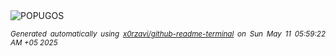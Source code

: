 <div align="justify">
<picture>
    <source media="(prefers-color-scheme: dark)" srcset="https://i.ibb.co/x8wyNWkv/output-gif.gif">
    <source media="(prefers-color-scheme: light)" srcset="https://i.ibb.co/x8wyNWkv/output-gif.gif">
    <img alt="POPUGOS" src="https://i.ibb.co/x8wyNWkv/output-gif.gif">
</picture>

<sub><i>Generated automatically using [x0rzavi/github-readme-terminal](https://github.com/x0rzavi/github-readme-terminal) on Sun May 11 05:59:22 AM +05 2025</i></sub>
</div>